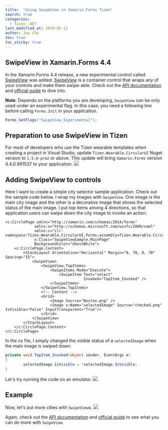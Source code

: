 ```yaml
---
title:  "Using SwipeView in Xamarin.Forms Tizen"
search: true
categories:
  - Tizen .NET
last_modified_at: 2020-02-12
author: Jay Cho
toc: true
toc_sticky: true
---
```


## SwipeView in Xamarin.Forms 4.4
In the Xamarin.Forms 4.4 release, a new experimental control called [SwipeView](https://docs.microsoft.com/en-us/dotnet/api/xamarin.forms.swipeview?view=xamarin-forms) was added. [SwipeView](https://docs.microsoft.com/en-us/dotnet/api/xamarin.forms.swipeview?view=xamarin-forms) is a container control that wraps any of your controls and make them swipe-able.
Check out the [API documentation](https://docs.microsoft.com/en-us/dotnet/api/xamarin.forms.swipeview?view=xamarin-forms) and [official guide](https://docs.microsoft.com/en-us/xamarin/xamarin-forms/user-interface/swipeview) to dive into.

**Note**: Depends on the platforms you are developing, `SwipeView` can be only used under an experimental flag. In this case, you need a following line before calling `Forms.Init` in your application.
```c#
Forms.SetFlags("SwipeView_Experimental");
```

## Preparation to use SwipeView in Tizen
For most of developers who use the Tizen wearable templates when creating a project in Visual Studio, update `Tizen.Wearable.CircularUI` Nuget version to `1.5.0-pre2` or above. This update will bring `Xamarin.Forms` version 4.4.0.991537 to your application.
![]({{site.url}}{{site.baseurl}}/assets/images/posts/using-swipeview/solutionexplorer.png)

## Adding SwipeView to controls
Here I want to create a simple city selector sample application. Check out the sample code below. I wrap my images with `SwipeView`. One image is the main city image and the other is a decorative image that shows the selected status of the main image. I put top items among 4 directions, so that application users can swipe down the city image to invoke an action.

```xaml
<c:CirclePage xmlns="http://xamarin.com/schemas/2014/forms"
             xmlns:x="http://schemas.microsoft.com/winfx/2009/xaml"
             xmlns:c="clr-namespace:Tizen.Wearable.CircularUI.Forms;assembly=Tizen.Wearable.CircularUI.Forms"
             x:Class="SwipeViewSample.MainPage"             
             BackgroundColor="GhostWhite">
	<c:CirclePage.Content>
	    <StackLayout Orientation="Horizontal" Margin="0, 70, 0, 70" Spacing="15">
	        <SwipeView>
	            <SwipeView.TopItems>
	                <SwipeItems Mode="Execute">
	                    <SwipeItem Text="select"
	                               Invoked="TopItem_Invoked" />
	                </SwipeItems>
	            </SwipeView.TopItems>
	            <!-- Content -->
	            <Grid>
	                <Image Source="Boston.png" />
	                <Image x:Name="selectedImage" Source="checked.png" IsVisible="False" InputTransparent="True"/>
	            </Grid>
	        </SwipeView>
	    </StackLayout>
	</c:CirclePage.Content>
</c:CirclePage>
```
In the cs file, I simply changed the visible status of a `selectedImage` when the main image is swiped down.
```c#
private void TopItem_Invoked(object sender, EventArgs e)
{
        selectedImage.IsVisible = !selectedImage.IsVisible;
}
```
Let's try running the code on an emulator. 
![]({{site.url}}{{site.baseurl}}/assets/images/posts/using-swipeview/swipeview.gif)

## Example
Now, let's put more cities with `SwipeView`s.
![]({{site.url}}{{site.baseurl}}/assets/images/posts/using-swipeview/swipeviews.gif)

Again, check out the [API documentation](https://docs.microsoft.com/en-us/dotnet/api/xamarin.forms.swipeview?view=xamarin-forms) and [official guide](https://docs.microsoft.com/en-us/xamarin/xamarin-forms/user-interface/swipeview) to see what you can do more with `SwipeView`.
